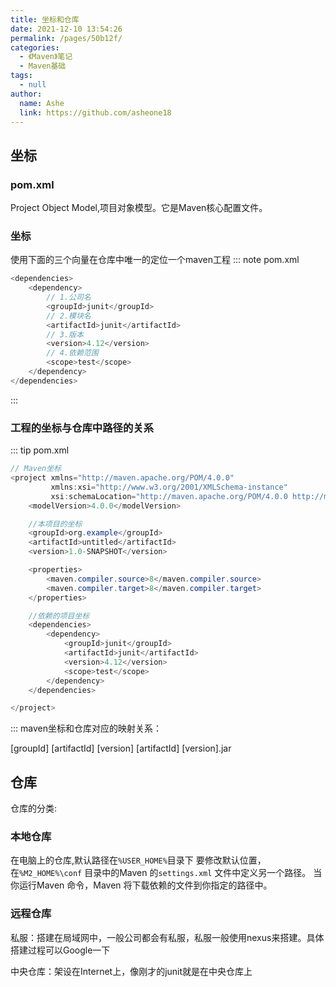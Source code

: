 ```yaml
---
title: 坐标和仓库
date: 2021-12-10 13:54:26
permalink: /pages/50b12f/
categories:
  - 《Maven》笔记
  - Maven基础
tags:
  - null
author:
  name: Ashe
  link: https://github.com/asheone18
---
```

## 坐标

### **pom.xml**

Project Object Model,项目对象模型。它是Maven核心配置文件。

### **坐标**

使用下面的三个向量在仓库中唯一的定位一个maven工程
::: note pom.xml
```java
<dependencies>
    <dependency>
        // 1.公司名
        <groupId>junit</groupId>
        // 2.模块名
        <artifactId>junit</artifactId>
        // 3.版本
        <version>4.12</version>
        // 4.依赖范围
        <scope>test</scope>
    </dependency>
</dependencies>
```
:::

### **工程的坐标与仓库中路径的关系**
::: tip pom.xml
```java
// Maven坐标
<project xmlns="http://maven.apache.org/POM/4.0.0"
         xmlns:xsi="http://www.w3.org/2001/XMLSchema-instance"
         xsi:schemaLocation="http://maven.apache.org/POM/4.0.0 http://maven.apache.org/xsd/maven-4.0.0.xsd">
    <modelVersion>4.0.0</modelVersion>

    //本项目的坐标
    <groupId>org.example</groupId>
    <artifactId>untitled</artifactId>
    <version>1.0-SNAPSHOT</version>

    <properties>
        <maven.compiler.source>8</maven.compiler.source>
        <maven.compiler.target>8</maven.compiler.target>
    </properties>

    //依赖的项目坐标
    <dependencies>
        <dependency>
            <groupId>junit</groupId>
            <artifactId>junit</artifactId>
            <version>4.12</version>
            <scope>test</scope>
        </dependency>
    </dependencies>

</project>
```
:::
maven坐标和仓库对应的映射关系：

[groupId]
[artifactId]
[version]
[artifactId]
[version].jar

## 仓库

仓库的分类:

### 本地仓库

在电脑上的仓库,默认路径在`%USER_HOME%`目录下 要修改默认位置，在`%M2_HOME%\conf` 目录中的Maven 的`settings.xml` 文件中定义另一个路径。 当你运行Maven 命令，Maven 将下载依赖的文件到你指定的路径中。

### 远程仓库
私服：搭建在局域网中，一般公司都会有私服，私服一般使用nexus来搭建。具体搭建过程可以Google一下

中央仓库：架设在Internet上，像刚才的junit就是在中央仓库上